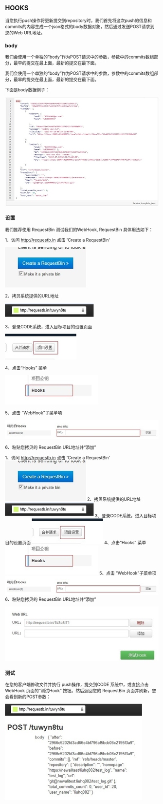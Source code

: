 ## HOOKS

当您执行push操作将更新提交到repository时，我们首先将这次push的信息和commits的内容生成一个json格式的body数据对象，然后通过发送POST请求到您的Web URL地址。

### body

我们会使用一个单独的“body”作为POST请求中的参数，参数中的commits数组部分，最早的提交在最上面，最新的提交在最下面。

我们会使用一个单独的“body”作为POST请求中的参数，参数中的commits数组部分，最早的提交在最上面，最新的提交在最下面。

下面是body数据例子：
 
![](images/FAQ_4_7_1.jpg)

### 设置
我们推荐使用 RequestBin 测试我们的WebHook, RequestBin 具体用法如下：

1、访问 http://requestb.in 点击 'Create a RequestBin'

![](images/FAQ_4_7_2.jpg)
 
2、拷贝系统提供的URL地址

![](images/FAQ_4_7_3.jpg)

3、登录CODE系统，进入目标项目的设置页面

![](images/FAQ_4_7_4.jpg)

4、点击“Hooks” 菜单

![](images/FAQ_4_7_5.jpg)

5、点击 “WebHook”子菜单项

![](images/FAQ_4_7_6.jpg)

6、粘贴您拷贝的 RequestBin URL地址并“添加”

1、访问 http://requestb.in 点击 'Create a RequestBin'
![](images/FAQ_4_7_2.jpg) 
2、拷贝系统提供的URL地址
![](images/FAQ_4_7_3.jpg)
3、登录CODE系统，进入目标项目的设置页面
![](images/FAQ_4_7_4.jpg) 
4、点击“Hooks” 菜单
![](images/FAQ_4_7_5.jpg)
5、点击 “WebHook”子菜单项
![](images/FAQ_4_7_6.jpg)
6、粘贴您拷贝的 RequestBin URL地址并“添加”

![](images/FAQ_4_7_7.jpg)

### 测试

在您的客户端修改文件并执行 push操作，提交到CODE 系统中，或直接点击WebHook 页面的“测试Hook” 按钮。然后返回您的 RequestBin 页面并刷新，您会看到新的POST参数：

![](images/FAQ_4_7_8.jpg)